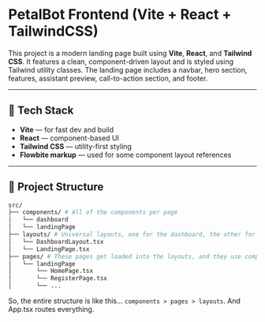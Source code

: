 # PetalBot Frontend (Vite + React + TailwindCSS)

This project is a modern landing page built using **Vite**, **React**, and **Tailwind CSS**. It features a clean, component-driven layout and is styled using Tailwind utility classes. The landing page includes a navbar, hero section, features, assistant preview, call-to-action section, and footer.

---

## 🚀 Tech Stack

- **Vite** — for fast dev and build
- **React** — component-based UI
- **Tailwind CSS** — utility-first styling
- **Flowbite markup** — used for some component layout references

---

## 📁 Project Structure

```bash
src/
├── components/ # All of the components per page
│   └── dashboard   
│   └── landingPage
├── layouts/ # Universal layouts, one for the dashboard, the other for the landing page
│   └── DashboardLayout.tsx
│   └── LandingPage.tsx
├── pages/ # These pages get loaded into the layouts, and they use components.
│   └── landingPage
│       └── HomePage.tsx
│       └── RegisterPage.tsx
│       └── ...
```

So, the entire structure is like this... `components > pages > layouts`. And App.tsx routes everything.